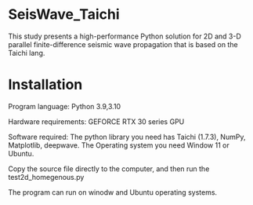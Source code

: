 # SeisWave_Taichi
 This study presents a high-performance Python solution for 2D and 3-D parallel finite-difference seismic wave propagation that is based on the Taichi lang.
# Installation
Program language: Python 3.9,3.10

Hardware requirements: GEFORCE RTX 30 series GPU

Software required: The python library you need has Taichi (1.7.3), NumPy, Matplotlib, deepwave.  The Operating system you need Window 11 or Ubuntu.

Copy the source file directly to the computer, and then run the test2d_homegenous.py

The program can run on winodw and Ubuntu operating systems.


